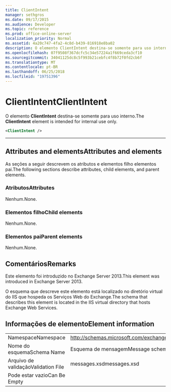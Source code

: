 ```yaml
---
title: ClientIntent
manager: sethgros
ms.date: 09/17/2015
ms.audience: Developer
ms.topic: reference
ms.prod: office-online-server
localization_priority: Normal
ms.assetid: 4a20c747-4fa2-4c8d-b439-816918e8ba02
description: O elemento ClientIntent destina-se somente para uso interno.
ms.openlocfilehash: 07f9508f367dcfc5c34e57224a1f669ceda3cf10
ms.sourcegitcommit: 34041125dc8c5f993b21cebfc4f8b72f0fd2cb6f
ms.translationtype: MT
ms.contentlocale: pt-BR
ms.lasthandoff: 06/25/2018
ms.locfileid: "19751396"
---
```

# <a name="clientintent"></a><span data-ttu-id="7f1d2-103">ClientIntent</span><span class="sxs-lookup"><span data-stu-id="7f1d2-103">ClientIntent</span></span>

<span data-ttu-id="7f1d2-104">O elemento **ClientIntent** destina-se somente para uso interno.</span><span class="sxs-lookup"><span data-stu-id="7f1d2-104">The **ClientIntent** element is intended for internal use only.</span></span> 
  
```XML
<ClientIntent />
```

 ****
## <a name="attributes-and-elements"></a><span data-ttu-id="7f1d2-105">Attributes and elements</span><span class="sxs-lookup"><span data-stu-id="7f1d2-105">Attributes and elements</span></span>

<span data-ttu-id="7f1d2-106">As seções a seguir descrevem os atributos e elementos filho elementos pai.</span><span class="sxs-lookup"><span data-stu-id="7f1d2-106">The following sections describe attributes, child elements, and parent elements.</span></span>
  
### <a name="attributes"></a><span data-ttu-id="7f1d2-107">Atributos</span><span class="sxs-lookup"><span data-stu-id="7f1d2-107">Attributes</span></span>

<span data-ttu-id="7f1d2-108">Nenhum.</span><span class="sxs-lookup"><span data-stu-id="7f1d2-108">None.</span></span>
  
### <a name="child-elements"></a><span data-ttu-id="7f1d2-109">Elementos filho</span><span class="sxs-lookup"><span data-stu-id="7f1d2-109">Child elements</span></span>

<span data-ttu-id="7f1d2-110">Nenhum.</span><span class="sxs-lookup"><span data-stu-id="7f1d2-110">None.</span></span>
  
### <a name="parent-elements"></a><span data-ttu-id="7f1d2-111">Elementos pai</span><span class="sxs-lookup"><span data-stu-id="7f1d2-111">Parent elements</span></span>

<span data-ttu-id="7f1d2-112">Nenhum.</span><span class="sxs-lookup"><span data-stu-id="7f1d2-112">None.</span></span>
  
## <a name="remarks"></a><span data-ttu-id="7f1d2-113">Comentários</span><span class="sxs-lookup"><span data-stu-id="7f1d2-113">Remarks</span></span>

<span data-ttu-id="7f1d2-114">Este elemento foi introduzido no Exchange Server 2013.</span><span class="sxs-lookup"><span data-stu-id="7f1d2-114">This element was introduced in Exchange Server 2013.</span></span>
  
<span data-ttu-id="7f1d2-115">O esquema que descreve este elemento está localizado no diretório virtual do IIS que hospeda os Serviços Web do Exchange.</span><span class="sxs-lookup"><span data-stu-id="7f1d2-115">The schema that describes this element is located in the IIS virtual directory that hosts Exchange Web Services.</span></span>
  
## <a name="element-information"></a><span data-ttu-id="7f1d2-116">Informações de elemento</span><span class="sxs-lookup"><span data-stu-id="7f1d2-116">Element information</span></span>

|||
|:-----|:-----|
|<span data-ttu-id="7f1d2-117">Namespace</span><span class="sxs-lookup"><span data-stu-id="7f1d2-117">Namespace</span></span>  <br/> |http://schemas.microsoft.com/exchange/services/2006/messages  <br/> |
|<span data-ttu-id="7f1d2-118">Nome do esquema</span><span class="sxs-lookup"><span data-stu-id="7f1d2-118">Schema Name</span></span>  <br/> |<span data-ttu-id="7f1d2-119">Esquema de mensagem</span><span class="sxs-lookup"><span data-stu-id="7f1d2-119">Message schema</span></span>  <br/> |
|<span data-ttu-id="7f1d2-120">Arquivo de validação</span><span class="sxs-lookup"><span data-stu-id="7f1d2-120">Validation File</span></span>  <br/> |<span data-ttu-id="7f1d2-121">messages.xsd</span><span class="sxs-lookup"><span data-stu-id="7f1d2-121">messages.xsd</span></span>  <br/> |
|<span data-ttu-id="7f1d2-122">Pode estar vazio</span><span class="sxs-lookup"><span data-stu-id="7f1d2-122">Can Be Empty</span></span>  <br/> ||
   

